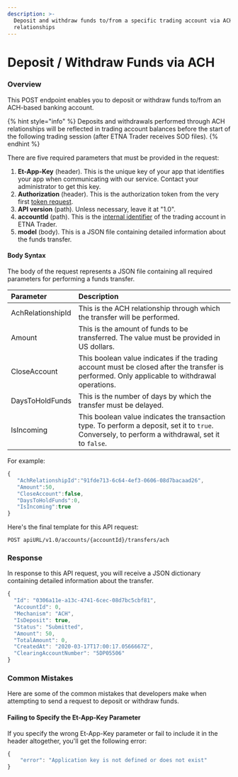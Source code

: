 ```yaml
---
description: >-
  Deposit and withdraw funds to/from a specific trading account via ACH
  relationships
---
```


# Deposit / Withdraw Funds via ACH

### Overview

This POST endpoint enables you to deposit or withdraw funds to/from an ACH-based banking account. 

{% hint style="info" %}
Deposits and withdrawals performed through ACH relationships will be reflected in trading account balances before the start of the following trading session \(after ETNA Trader receives SOD files\).
{% endhint %}

There are five required parameters that must be provided in the request:

1. **Et-App-Key** \(header\). This is the unique key of your app that identifies your app when communicating with our service. Contact your administrator to get this key.
2. **Authorization** \(header\). This is the authorization token from the very first [token request](../../authentication/).
3. **API version** \(path\). Unless necessary, leave it at "1.0".
4. **accountId** \(path\). This is the [internal identifier](../../user-accounts/list-users-accounts/) of the trading account in ETNA Trader.
5. **model** \(body\). This is a JSON file containing detailed information about the funds transfer.

#### Body Syntax

The body of the request represents a JSON file containing all required parameters for performing a funds transfer.

| Parameter | Description |
| :--- | :--- |
| AchRelationshipId | This is the ACH relationship through which the transfer will be performed. |
| Amount | This is the amount of funds to be transferred. The value must be provided in US dollars. |
| CloseAccount | This boolean value indicates if the trading account must be closed after the transfer is performed. Only applicable to withdrawal operations. |
| DaysToHoldFunds | This is the number of days by which the transfer must be delayed. |
| IsIncoming | This boolean value indicates the transaction type. To perform a deposit, set it to `true`. Conversely, to perform a withdrawal, set it to `false`. |

For example:

```javascript
{
   "AchRelationshipId":"91fde713-6c64-4ef3-0606-08d7bacaad26",
   "Amount":50,
   "CloseAccount":false,
   "DaysToHoldFunds":0,
   "IsIncoming":true
}
```

Here's the final template for this API request:

```text
POST apiURL/v1.0/accounts/{accountId}/transfers/ach
```

### Response

In response to this API request, you will receive a JSON dictionary containing detailed information about the transfer.

```javascript
{
  "Id": "0306a11e-a13c-4741-6cec-08d7bc5cbf81",
  "AccountId": 0,
  "Mechanism": "ACH",
  "IsDeposit": true,
  "Status": "Submitted",
  "Amount": 50,
  "TotalAmount": 0,
  "CreatedAt": "2020-03-17T17:00:17.0566667Z",
  "ClearingAccountNumber": "5DP05506"
}
```

### Common Mistakes

Here are some of the common mistakes that developers make when attempting to send a request to deposit or withdraw funds.

#### Failing to Specify the Et-App-Key Parameter

If you specify the wrong Et-App-Key parameter or fail to include it in the header altogether, you'll get the following error:

```javascript
{
    "error": "Application key is not defined or does not exist"
}
```

